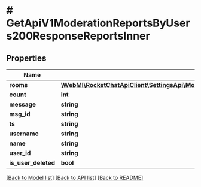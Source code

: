 # # GetApiV1ModerationReportsByUsers200ResponseReportsInner

## Properties

Name | Type | Description | Notes
------------ | ------------- | ------------- | -------------
**rooms** | [**\WebMI\RocketChatApiClient\SettingsApi\Model\GetApiV1ModerationReportsByUsers200ResponseReportsInnerRoomsInner[]**](GetApiV1ModerationReportsByUsers200ResponseReportsInnerRoomsInner.md) |  | [optional]
**count** | **int** |  | [optional]
**message** | **string** |  | [optional]
**msg_id** | **string** |  | [optional]
**ts** | **string** |  | [optional]
**username** | **string** |  | [optional]
**name** | **string** |  | [optional]
**user_id** | **string** |  | [optional]
**is_user_deleted** | **bool** |  | [optional]

[[Back to Model list]](../../README.md#models) [[Back to API list]](../../README.md#endpoints) [[Back to README]](../../README.md)
